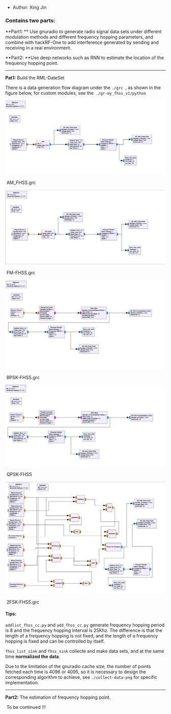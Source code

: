 * Author:  Xing Jin

### Contains two parts:

**Part1: ** Use gnuradio to generate radio signal data sets under different modulation methods and different frequency hopping parameters, and combine with hackRF-One to add interference generated by sending and receiving in a real environment.

**Part2:  **Use deep networks such as RNN to estimate the location of the frequency hopping point.

---

**Pat1:** Build the RML-DateSet

There is a data generation flow diagram under the `./grc `, as shown in the figure below, for custom modules, see the` ./gr-my_fhss_v1/python`

![](README.assets/AM_FHSS.png)

​                                                                                      AM_FHSS.grc

![](README.assets/FM_FHSS.png)



​                                                                                          FM-FHSS.grc

![](README.assets/BPSK_FHSS.png)

​                                                                                           BPSK-FHSS.grc

![](README.assets/QPSK_FHSS.png)

​                                                                                               QPSK-FHSS

![](README.assets/2FSK_FHSS.png)

​                                                                                        2FSK-FHSS.grc

#### Tips:

`addlist_fhss_cc.py` and `add_fhss_cc.py`  generate frequency hopping period is 8 and the frequency hopping interval is 25Khz. The difference is that the length of a frequency hopping is not fixed, and the length of a frequency hopping is fixed and can be controlled by itself.

`fhss_list_sink` and `fhss_sink`  collecte and make data sets, and at the same time **normalized the data**.

Due to the limitation of the gnuradio cache size, the number of points fetched each time is 4096 or 4095, so it is necessary to design the corresponding algorithm to achieve, see `./collect-data-png` for specific implementation.

---

**Part2:** The estimation of  frequency hopping point.

​      To be continued !!!








